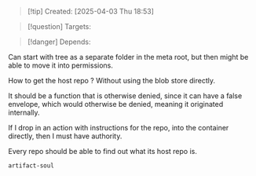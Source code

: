 
>[!tip] Created: [2025-04-03 Thu 18:53]

>[!question] Targets: 

>[!danger] Depends: 

Can start with tree as a separate folder in the meta root, but then might be able to move it into permissions.

How to get the host repo ?
Without using the blob store directly.

It should be a function that is otherwise denied, since it can have a false envelope, which would otherwise be denied, meaning it originated internally.

If I drop in an action with instructions for the repo, into the container directly, then I must have authority.

Every repo should be able to find out what its host repo is.

`artifact-soul`

